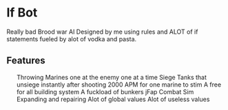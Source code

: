 
<h1>If Bot</h1>

Really bad Brood war AI Designed by me using rules and ALOT of if statements fueled by alot of vodka and pasta. 

<h2><b>Features</b></h2>

<ol>
Throwing Marines one at the enemy one at a time
Siege Tanks that unsiege instantly after shooting
2000 APM for one marine to stim
A free for all building system
A fuckload of bunkers
jFap Combat Sim
Expanding and repairing
Alot of global values
Alot of useless values

  
 
  
  
  
</ol>


